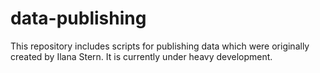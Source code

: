 # data-publishing
This repository includes scripts for publishing data which were originally created by Ilana Stern. It is currently under heavy development.
